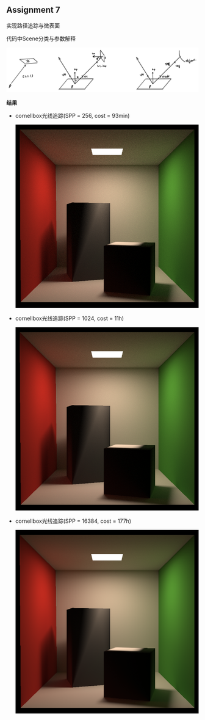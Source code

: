 ## Assignment 7

实现路径追踪与微表面

代码中Scene分类与参数解释

![](./result/Scene.png)

**结果**

- cornellbox光线追踪(SPP = 256, cost = 93min)

  ![](./result/cornellbox-SPP-256.png)

- cornellbox光线追踪(SPP = 1024, cost = 11h)

  ![](./result/cornellbox-SPP-1024.png)

- cornellbox光线追踪(SPP = 16384, cost = 177h)

  ![](./result/cornellbox-SPP-16384.png)